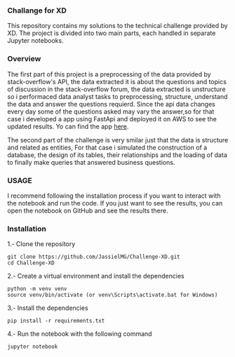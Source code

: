 ### Challange for XD

This repository contains my solutions to the technical challenge provided by XD. The project is divided into two main parts, each handled in separate Jupyter notebooks.

### Overview
The first part of this project is a preprocessing of the data provided by  stack-overflow's API, the data extracted it is about the questions and topics of discussion in the stack-overflow forum, the data extracted is unstructure so i performaced data analyst tasks to preprocessing, structure, understand the data and answer the questions requierd. Since the api data changes every day some of the questions asked may vary the answer,so for that case i developed a app using FastApi and deployed it on AWS to see the updated results. Yo can find the app [here](https://zlj57jcvcxukj3r4b3rvkowedq0vsihc.lambda-url.us-east-2.on.aws/).

The second part of the challenge is very smilar just that the data is structure and related as entities,
For that case i simulated the construction of a database, the design of its tables, their relationships and the loading of data to finally make queries that answered business questions.

### USAGE
I recommend following the installation process if you want to interact with the notebook and run the code. If you just want to see the results, you can open the notebook on GitHub and see the results there.

### Installation
1.- Clone the repository
```
git clone https://github.com/JassielMG/Challenge-XD.git
cd Challenge-XD
```

2.- Create a virtual environment and install the dependencies
```
python -m venv venv
source venv/bin/activate (or venv\Scripts\activate.bat for Windows)
```

3.- Install the dependencies
```
pip install -r requirements.txt
```

4.- Run the notebook with the following command
```
jupyter notebook
```
